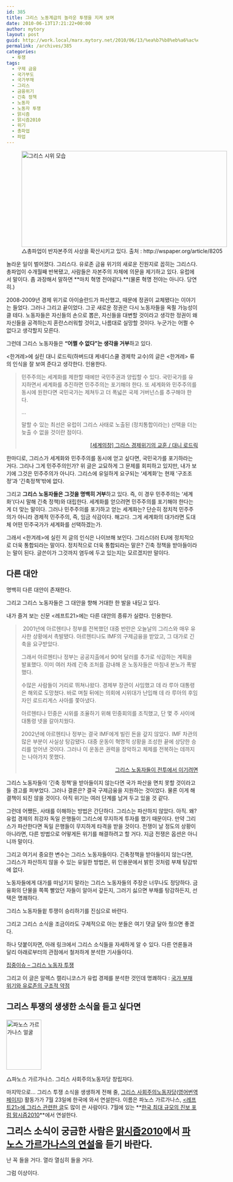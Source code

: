 ```yaml
---
id: 385
title: 그리스 노동계급의 놀라운 투쟁을 지켜 보며
date: 2010-06-13T17:21:22+00:00
author: mytory
layout: post
guid: http://work.local/marx.mytory.net/2010/06/13/%ea%b7%b8%eb%a6%ac%ec%8a%a4-%eb%85%b8%eb%8f%99%ea%b3%84%ea%b8%89%ec%9d%98-%eb%86%80%eb%9d%bc%ec%9a%b4-%ed%88%ac%ec%9f%81%ec%9d%84-%ec%a7%80%ec%bc%9c-%eb%b3%b4%eb%a9%b0/
permalink: /archives/385
categories:
  - 투쟁
tags:
  - 구제 금융
  - 국가부도
  - 국가부채
  - 그리스
  - 금융위기
  - 긴축 정책
  - 노동자
  - 노동자 투쟁
  - 맑시즘
  - 맑시즘2010
  - 위기
  - 총파업
  - 파업
---
```

<figure style="width: 540px" class="wp-caption aligncenter"><img src="http://work.local/marx.mytory.net/wp-content/uploads/1/cfile29.uf.114FD9104C150DABD2164B.jpg" width="540" height="252" alt="그리스 시위 모습" filename="cfile29.uf.114FD9104C150DABD2164B.jpg" filemime="" /><figcaption class="wp-caption-text">△총파업이 반자본주의 사상을 확산시키고 있다. 출처 : http://wspaper.org/article/8205</figcaption></figure>놀라운 일이 벌어졌다. 그리스다. 유로존 금융 위기의 새로운 진원지로 꼽히는 그리스다. 총파업이 수개월째 반복됐고, 사람들은 자본주의 자체에 의문을 제기하고 있다. 유럽에서 말이다. 좀 과장해서 말하면 **마치 혁명 전야같다.**(물론 혁명 전야는 아니다. 당연히.)

2008-2009년 경제 위기로 아이슬란드가 파산했고, 때문에 정권이 교체됐다는 이야기는 들었다. 그러나 그리고 끝이었다. 그곳 새로운 정권은 다시 노동자들을 옥죌 가능성이 클 테다. 노동자들은 자신들의 손으로 뽑은, 자신들을 대변할 것이라고 생각한 정권이 왜 자신들을 공격하는지 혼란스러워할 것이고, 나름대로 실망할 것이다. 누군가는 어쩔 수 없다고 생각할지 모른다.

그런데 그리스 노동자들은 **&#8220;어쩔 수 없다&#8221;는 생각을 거부**하고 있다.

&lt;한겨레&gt;에 실린&nbsp;대니 로드릭(하버드대 케네디스쿨 경제학 교수)의 글은 &lt;한겨레&gt; 류의 인식을 잘 보여 준다고 생각한다. 인용한다.

> 민주주의는 세계화를 제한할 때에만 국민주권과 양립할 수 있다. 국민국가를 유지하면서 세계화를 추진하면 민주주의는 포기해야 한다. 또 세계화와 민주주의를 동시에 원한다면 국민국가는 제쳐두고 더 폭넓은 국제 거버넌스를 추구해야 한다.
> 
> …
> 
> 말할 수 있는 최선은 유럽이 그리스 사태로 노출된 (정치통합이라는) 선택을 더는 늦출 수 없을 것이란 점이다. 
> 
> <p style="text-align: right; ">
>   <a href="http://www.hani.co.kr/arti/opinion/column/421734.html" target="_blank" title="[http://www.hani.co.kr/arti/opinion/column/421734.html]로 이동합니다.">[세계의창] 그리스 경제위기의 교훈 / 대니 로드릭</a>
> </p>

한마디로, 그리스가 세계화와 민주주의를 동시에 얻고 싶다면, 국민국가를 포기하라는 거다. 그리나 그게 민주주의인가? 위 글은 교묘하게 그 문제를 회피하고 있지만, 내가 보기에 그것은 민주주의가 아니다. 그리스에 유일하게 요구되는 &#8216;세계화&#8217;는 현재 &#8216;구조조정&#8217;과 &#8216;긴축정책&#8217;밖에 없다.

그리고 **그리스 노동자들은 그것을 명백히 거부**하고 있다. 즉, 이 경우 민주주의는 &#8216;세계화'(다시 말해 긴축 정책)와 대립한다. 세계화를 얻으려면 민주주의를 포기해야 한다는 게 더 맞는 말이다. 그러나 민주주의를 포기하고 얻는 세계화는? 단순히 정치적 민주주의가 아니라 경제적 민주주의, 즉, 임금 삭감이다. 해고다. 그게 세계화의 대가라면 도대체 어떤 민주국가가 세계화를 선택하겠는가.

그래서 &lt;한겨레&gt;에 실린 저 글의 인식은 나이브해 보인다. 그리스더러 EU에 정치적으로 더욱 통합되라는 말이다. 정치적으로 더욱 통합되라는 말은? 긴축 정책을 받아들이라는 말이 된다. 글쓴이가 그것까지 염두에 두고 있는지는 모르겠지만 말이다.

## 다른 대안

명백히 다른 대안이 존재한다. 

그리고 그리스 노동자들은 그 대안을 향해 거대한 한 발을 내딛고 있다.

내가 즐겨 보는 신문 &lt;레프트21&gt;에는 다른 대안의 종류가 실렸다. 인용한다.

> &nbsp;2001년에 아르헨티나 정부를 전복했던 대중 반란은 오늘날의 그리스와 매우 유사한 상황에서 촉발됐다. 아르헨티나도 IMF의 구제금융을 받았고, 그 대가로 긴축을 요구받았다.&nbsp;
> 
> 그래서 아르헨티나 정부는 공공지출에서 90억 달러를 추가로 삭감하는 계획을 발표했다. 이미 여러 차례 긴축 조처를 감내해 온 노동자들은 마침내 분노가 폭발했다.
> 
> 수많은 사람들이 거리로 뛰쳐나왔다. 경제부 장관이 사임했고 데 라 루아 대통령은 해외로 도망쳤다. 바로 며칠 뒤에는 의회에 시위대가 난입해 데 라 루아의 후임자인 로드리게스 사아를 쫓아냈다.
> 
> 아르헨티나 민중은 시위를 조율하기 위해 민중회의를 조직했고, 단 몇 주 사이에 대통령 넷을 갈아치웠다.&nbsp;
> 
> 2002년에 아르헨티나 정부는 결국 IMF에게 빌린 돈을 갚지 않았다. IMF 차관의 많은 부분이 사실상 탕감됐다. 대중 운동이 혁명적 상황을 조성한 끝에 상당한 승리를 얻어낸 것이다. 그러나 이 운동은 권력을 장악하고 체제를 전복하는 데까지는 나아가지 못했다.
> 
> <p style="text-align: right; ">
>   <a href="http://wspaper.org/article/8159" target="_blank" title="[http://wspaper.org/article/8159]로 이동합니다.">그리스 노동자들이 전투에서 이기려면</a>
> </p>

그리스 노동자들이 &#8216;긴축 정책&#8217;을 받아들이지 않는다면 국가 파산을 면치 못할 것이라고들 경고를 퍼부었다. 그러나 결론은? 결국 구제금융을 지원하는 것이었다. 물론 이게 해결책이 되진 않을 것이다. 아직 위기는 여러 단계를 남겨 두고 있을 것 같다.

그런데 어쨌든, 사태를 이해하는 방법은 간단하다. 그리스는 파산하지 않았다. 아직. 왜? 유럽 경제의 최강자 독일 은행들이 그리스에 무지하게 투자를 했기 때문이다. 만약 그리스가 파산한다면 독일 은행들이 무지하게 타격을 받을 것이다. 전쟁이 날 정도의 상황이 아니라면, 다른 방법으로 어떻게든 위기를 해결하려고 할 거다. 지금 전쟁은 옵션은 아니니까 말이다.

그리고 여기서 중요한 변수는 그리스 노동자들이다. 긴축정책을 받아들이지 않는다면, 그리스가 파산하지 않을 수 있는 유일한 방법은, 위 인용문에서 밝힌 것처럼 부채 탕감밖에 없다.

노동자들에게 대가를 떠넘기지 말라는 그리스 노동자들의 주장은 너무나도 정당하다. 금융화의 단물을 쪽쪽 빨았던 자들이 알아서 갚든지, 그러기 싫으면 부채를 탕감하든지, 선택은 명쾌하다.

그리스 노동자들읱 투쟁이 승리하기를 진심으로 바란다.

그리고 그리스 소식을 조금이라도 구체적으로 아는 분들은 여기 댓글 달아 줬으면 좋겠다.

하나 덧붙이자면, 아래 링크에서 그리스 소식들을 자세하게 알 수 있다. 다른 언론들과 달리 아래로부터의 관점에서 철저하게 분석한 기사들이다.

<a href="http://wspaper.org/6_issue.php?issue_no=69" target="_blank" title="[http://wspaper.org/6_issue.php?issue_no=69]로 이동합니다.">집중이슈 &#8211; 그리스 노동자 투쟁</a>

그리고 이 글은 알렉스 캘리니코스가 유럽 경제를 분석한 것인데 명쾌하다 :&nbsp;<a href="http://wspaper.org/article/8207" target="_blank" title="[http://wspaper.org/article/8207]로 이동합니다.">국가 부채 위기와 유로존의 구조적 약점</a> 

## 그리스 투쟁의 생생한 소식을 듣고 싶다면<figure style="width: 92px" class="wp-caption alignleft">

<img src="http://work.local/marx.mytory.net/wp-content/uploads/1/cfile1.uf.1335A9274C151319E77BF7.jpg" width="92" height="131" alt="파노스 가르가나스 얼굴" filename="cfile1.uf.1335A9274C151319E77BF7.jpg" filemime="" /><figcaption class="wp-caption-text">△파노스 가르가나스. 그리스 사회주의노동자당 창립자다.</figcaption></figure> 

마지막으로&#8230; 그리스 투쟁 소식을 생생하게 전해 줄, <a href="http://www.sek-ist.gr/" target="_blank" title="[http://www.sek-ist.gr/]로 이동합니다.">그리스 사회주의노동자당</a>(<a href="http://translate.google.co.kr/translate?hl=ko&sl=auto&tl=en&u=http://www.sek-ist.gr/" target="_blank" title="[http://translate.google.co.kr/translate?hl=ko&sl=auto&tl=en&u=http://www.sek-ist.gr/]로 이동합니다.">영어번역 페이지</a>) 활동가가 7월 23일에 한국에 와서 연설한다. 이름은 파노스 가르가나스,&nbsp;<a href="http://wspaper.org/3_search.php?keyword=%ED%8C%8C%EB%85%B8%EC%8A%A4+%EA%B0%80%EB%A5%B4%EA%B0%80%EB%82%98%EC%8A%A4" target="_blank" title="[http://wspaper.org/3_search.php?keyword=%ED%8C%8C%EB%85%B8%EC%8A%A4+%EA%B0%80%EB%A5%B4%EA%B0%80%EB%82%98%EC%8A%A4]로 이동합니다.">&lt;레프트21&gt;에 그리스 관련한 글</a>도 많이 쓴 사람이다. 7월에 있는&nbsp;**<a href="http://marxism.or.kr/2010/" target="_blank" title="[http://marxism.or.kr/2010/]로 이동합니다.">한국 최대 규모의 진보 포럼 맑시즘2010</a>**에서 연설한다.&nbsp;

**<span style="font-size: 18pt; ">그리스 소식이 궁금한 사람은 <a href="http://marxism.or.kr/2010/" target="_blank" title="[http://marxism.or.kr/2010/]로 이동합니다.">맑시즘2010</a>에서 <a href="http://marxism.or.kr/2010/speaker.php" target="_blank" title="[http://marxism.or.kr/2010/speaker.php]로 이동합니다.">파노스 가르가나스의 연설</a>을 듣기 바란다.</span>**

난 꼭 들을 거다. 열라 열심히 들을 거다.

그럼 이상이다.